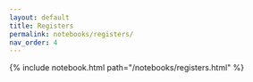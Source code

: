 ```yaml
---
layout: default
title: Registers
permalink: notebooks/registers/
nav_order: 4
---
```

{% include notebook.html path="/notebooks/registers.html" %}